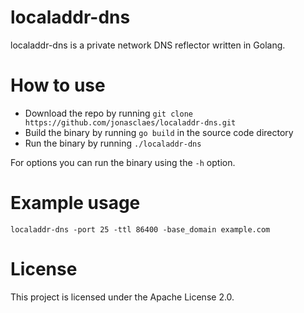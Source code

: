 # localaddr-dns
localaddr-dns is a private network DNS reflector written in Golang.

# How to use
- Download the repo by running `git clone https://github.com/jonasclaes/localaddr-dns.git`
- Build the binary by running `go build` in the source code directory
- Run the binary by running `./localaddr-dns`

For options you can run the binary using the `-h` option.

# Example usage
`localaddr-dns -port 25 -ttl 86400 -base_domain example.com`

# License
This project is licensed under the Apache License 2.0.
